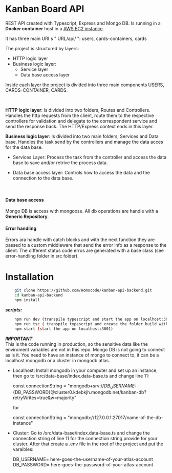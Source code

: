 # Kanban Board API

REST API created with Typescript, Express and Mongo DB. Is running in a **Docker container** host in a [AWS EC2 instance](http://ec2-54-207-162-78.sa-east-1.compute.amazonaws.com:3001/).

It has three main URI`s " URL/api/ ": users, cards-containers, cards

The project is structured by layers:
 - HTTP logic layer
 - Business logic layer:
    * Service layer
    * Data base access layer

Inside each layer the project is divided into three main components USERS, CARDS-CONTAINER, CARDS.

<br>

**HTTP logic layer**: Is divided into two folders, Routes and Controllers. Handles the http requests from the client, route them to the respective controllers for validation and delegate to the correspondent service and send the response back. The HTTP/Express context ends in this layer.

**Business logic layer**: Is divided into two main folders, Services and Data base. Handles the task send by the controllers and manage the data acces for the data base.

  * Services Layer: Process the task from the controller and access the data base to save and/or retrive the process data.
  
  * Data base access layer: Controls how to access the data and the connection to the data base.
  
<br>

#### Data base access

Mongo DB is access with mongoose. All db operations are handle with a **Generic Repository**.

#### Error handling

Errors ara handle with catch blocks and with the next function they are passed to a custom middleware that send the error info as a response to the client. 
The different status code erros are generated with a base class (see error-handling folder in src folder).

# Installation

```bash
    git clone https://github.com/Homocode/kanban-api-backend.git
    cd kanban-api-backend
    npm install
```
*****scripts:*****
```bash
    npm run dev (transpile typescript and start the app on localhost:3001. On save in the code automatically re-execute)
    npm run tsc ( transpile typescript and create the folder build with all the js code transpyle from typescript)
    npm start (start the app on localhost:3001)
```
   

***IMPORTANT***
<br>
This is the code running in production, so the sensitive data like the enviroment variables are not in this repo.
Mongo DB is not going to connect as is it. You need to have an instance of mongo to connect to, it can be a localhost mongodb or a cluster in mongodb atlas.

- Localhost: Install mongodb in your computer and set up an instance, then go to /src/data-base/index.data-base.ts and change line 11: <br>

    const connectionString = "mongodb+srv://${DB_USERNAME}:${DB_PASSWORD}@cluster0.kdebkjh.mongodb.net/kanban-db?retryWrites=true&w=majority" <br>

    for <br>

    const connectionString = "mongodb://127.0.0.1:27017/name-of-the-db-instance"

- Cluster: Go to /src/data-base/index.data-base.ts and change the connection string of line 11 for the connection string provide for your cluster. After that create a .env file in the root of the project and put the varaibles:

     DB_USERNAME= here-goes-the-username-of-your-atlas-account <br>
     DB_PASSWORD= here-goes-the-password-of-your-atlas-account
     
 
     
     










 
 
  
